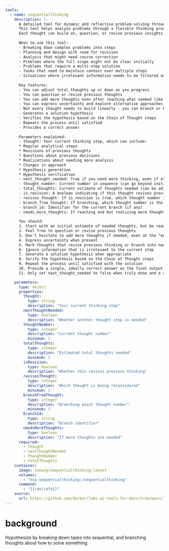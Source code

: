 ```yaml
---
tools:
  - name: sequentialthinking
    description: |-
      A detailed tool for dynamic and reflective problem-solving through thoughts.
      This tool helps analyze problems through a flexible thinking process that can adapt and evolve.
      Each thought can build on, question, or revise previous insights as understanding deepens.
      
      When to use this tool:
      - Breaking down complex problems into steps
      - Planning and design with room for revision
      - Analysis that might need course correction
      - Problems where the full scope might not be clear initially
      - Problems that require a multi-step solution
      - Tasks that need to maintain context over multiple steps
      - Situations where irrelevant information needs to be filtered out
      
      Key features:
      - You can adjust total_thoughts up or down as you progress
      - You can question or revise previous thoughts
      - You can add more thoughts even after reaching what seemed like the end
      - You can express uncertainty and explore alternative approaches
      - Not every thought needs to build linearly - you can branch or backtrack
      - Generates a solution hypothesis
      - Verifies the hypothesis based on the Chain of Thought steps
      - Repeats the process until satisfied
      - Provides a correct answer
      
      Parameters explained:
      - thought: Your current thinking step, which can include:
      * Regular analytical steps
      * Revisions of previous thoughts
      * Questions about previous decisions
      * Realizations about needing more analysis
      * Changes in approach
      * Hypothesis generation
      * Hypothesis verification
      - next_thought_needed: True if you need more thinking, even if at what seemed like the end
      - thought_number: Current number in sequence (can go beyond initial total if needed)
      - total_thoughts: Current estimate of thoughts needed (can be adjusted up/down)
      - is_revision: A boolean indicating if this thought revises previous thinking
      - revises_thought: If is_revision is true, which thought number is being reconsidered
      - branch_from_thought: If branching, which thought number is the branching point
      - branch_id: Identifier for the current branch (if any)
      - needs_more_thoughts: If reaching end but realizing more thoughts needed
      
      You should:
      1. Start with an initial estimate of needed thoughts, but be ready to adjust
      2. Feel free to question or revise previous thoughts
      3. Don't hesitate to add more thoughts if needed, even at the "end"
      4. Express uncertainty when present
      5. Mark thoughts that revise previous thinking or branch into new paths
      6. Ignore information that is irrelevant to the current step
      7. Generate a solution hypothesis when appropriate
      8. Verify the hypothesis based on the Chain of Thought steps
      9. Repeat the process until satisfied with the solution
      10. Provide a single, ideally correct answer as the final output
      11. Only set next_thought_needed to false when truly done and a satisfactory answer is reached`

    parameters:
      type: object
      properties:
        thought: 
          type: string
          description: "Your current thinking step"
        nextThoughtNeeded:
          type: boolean
          description: "Whether another thought step is needed"
        thoughtNumber:
          type: integer
          description: "Current thought number"
          minimum: 1
        totalThoughts:
          type: integer
          description: "Estimated total thoughts needed"
          minimum: 1
        isRevision:
          type: boolean
          description: "Whether this revises previous thinking"
        revisesThought:
          type: integer
          description: "Which thought is being reconsidered"
          minimum: 1
        branchFromThought:
          type: integer
          description: "Branching point thought number"
          minimum: 1
        branchId:
          type: string
          description: "Branch identifier"
        needsMoreThoughts: 
          type: boolean
          description: "If more thoughts are needed"
      required:
        - thought
        - nextThoughtNeeded
        - thoughtNumber
        - totalThoughts
    container:
      image: vonwig/sequentialthinking:latest
      volumes: 
        - "mcp-sequentialthinking:/sequentialthinking"
      command:
        - "{{raw|safe}}"
    source:
      url: https://github.com/docker/labs-ai-tools-for-devs/tree/main/functions/sequentialthinking
---
```


# background

Hypothesize by breaking down tasks into sequential, and branching thoughts about how to solve something.
